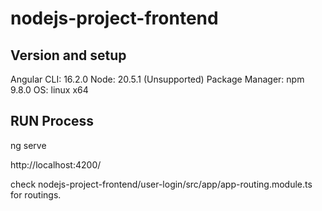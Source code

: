 # nodejs-project-frontend

## Version and setup

Angular CLI: 16.2.0
Node: 20.5.1 (Unsupported)
Package Manager: npm 9.8.0
OS: linux x64

## RUN Process

ng serve

http://localhost:4200/

check nodejs-project-frontend/user-login/src/app/app-routing.module.ts for routings.